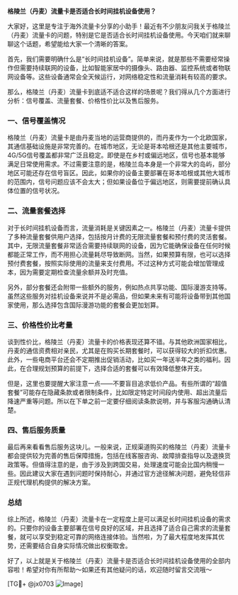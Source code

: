 **格陵兰（丹麦）流量卡是否适合长时间挂机设备使用？**

大家好，这里是专注于海外流量卡分享的小助手！最近有不少朋友问我关于格陵兰（丹麦）流量卡的问题，特别是它是否适合长时间挂机设备使用。今天咱们就来聊聊这个话题，希望能给大家一个清晰的答案。

首先，我们需要明确什么是“长时间挂机设备”。简单来说，就是那些不需要经常操作但需要持续联网的设备，比如智能家居中的摄像头、路由器、监控系统或者物联网设备等。这些设备通常会全天候运行，对网络稳定性和流量消耗有较高的要求。

那么，格陵兰（丹麦）流量卡到底适不适合这样的场景呢？我们得从几个方面进行分析：信号覆盖、流量套餐、价格性价比以及售后服务。

### 一、信号覆盖情况

格陵兰（丹麦）流量卡是由丹麦当地的运营商提供的，而丹麦作为一个北欧国家，其通信基础设施是非常完善的。在城市地区，无论是哥本哈根还是其他主要城市，4G/5G信号覆盖都非常广泛且稳定。即使是在乡村或偏远地区，信号也基本能够满足日常使用需求。不过需要注意的是，格陵兰岛本身是一个非常大的岛屿，部分地区可能还存在信号盲区。因此，如果你的设备主要部署在哥本哈根或其他大城市的范围内，信号问题应该不会太大；但如果设备位于偏远地区，则需要提前确认具体位置的信号状况。

### 二、流量套餐选择

对于长时间挂机设备而言，流量消耗是关键因素之一。格陵兰（丹麦）流量卡提供了多种流量套餐供用户选择，包括按月计费的无限流量套餐和预付费的灵活套餐。其中，无限流量套餐非常适合需要持续联网的设备，因为它能确保设备在任何时候都能正常工作，而不用担心流量耗尽导致断网。当然，如果预算有限，也可以选择预付费套餐，按照实际使用的流量来支付费用。不过这种方式可能会增加管理成本，因为需要定期检查流量余额并及时充值。

另外，部分套餐还会附带一些额外的服务，例如热点共享功能、国际漫游支持等。虽然这些服务对挂机设备来说并不是必需品，但如果未来有可能将设备带到其他国家使用，那么选择包含国际漫游功能的套餐会更加划算。

### 三、价格性价比考量

谈到性价比，格陵兰（丹麦）流量卡的价格表现还算不错。与其他欧洲国家相比，丹麦的通信资费相对亲民，尤其是在购买长期套餐时，可以获得较大的折扣优惠。此外，一些电商平台还会不定期推出促销活动，比如买一年送半年之类的福利。因此，在合理规划预算的前提下，选择合适的套餐可以有效降低整体开支。

但是，这里也要提醒大家注意一点——不要盲目追求低价产品。有些所谓的“超值套餐”可能存在隐藏条款或者限制条件，比如限定特定时间段内使用、超出流量后降速严重等问题。所以在下单之前一定要仔细阅读条款说明，并与客服沟通确认清楚。

### 四、售后服务质量

最后再来看看售后服务这块儿。一般来说，正规渠道购买的格陵兰（丹麦）流量卡都会提供较为完善的售后保障措施，包括在线客服咨询、故障排查指导以及退换货政策等。但值得注意的是，由于涉及到跨国交易，处理速度可能会比国内稍慢一些。因此建议大家在遇到问题时保持耐心，并通过官方途径解决问题，避免轻信非正规代理机构提供的解决方案。

### 总结

综上所述，格陵兰（丹麦）流量卡在一定程度上是可以满足长时间挂机设备的需求的。只要你的设备主要部署在信号良好的区域，并且选择了适合自己需求的流量套餐，就可以享受到稳定可靠的网络连接体验。当然啦，为了最大程度地发挥其优势，还需要结合自身实际情况做出权衡取舍。

好了，以上就是关于格陵兰（丹麦）流量卡是否适合长时间挂机设备使用的全部内容啦！希望对你有所帮助～如果还有其他疑问的话，欢迎随时留言交流哦～

[TG💪+ @jx0703 ![Image](https://github.com/user-attachments/assets/dbca1d08-cadb-493c-b0ec-ad6f7a83f270)]